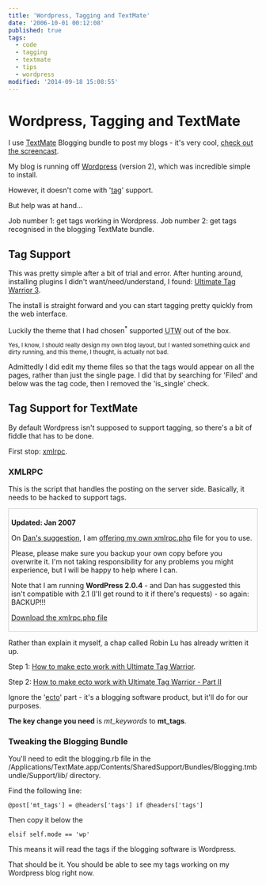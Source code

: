 ```yaml
---
title: 'Wordpress, Tagging and TextMate'
date: '2006-10-01 00:12:08'
published: true
tags:
  - code
  - tagging
  - textmate
  - tips
  - wordpress
modified: '2014-09-18 15:08:55'
---
```

# Wordpress, Tagging and TextMate

I use [TextMate](http://macromates.com) Blogging bundle to post my blogs - it's very cool, [check out the screencast](http://macromates.com/blog/archives/2006/06/19/blogging-from-textmate/).

My blog is running off [Wordpress](http://wordpress.com) (version 2), which was incredible simple to install.

However, it doesn't come with '[tag](http://en.wikipedia.org/wiki/Tags)' support.

But help was at hand...


<!--more-->

Job number 1: get tags working in Wordpress.
Job number 2: get tags recognised in the blogging TextMate bundle.

## Tag Support

This was pretty simple after a bit of trial and error.  After hunting around, installing plugins I didn't want/need/understand, I found: [Ultimate Tag Warrior 3](http://www.neato.co.nz/ultimate-tag-warrior).

The install is straight forward and you can start tagging pretty quickly from the web interface.

Luckily the theme that I had chosen<sup>*</sup> supported <abbr title="Ultimate Tag Warriro">UTW</abbr> out of the box.

<small>Yes, I know, I should really design my own blog layout, but I wanted something quick and dirty running, and this theme, I thought, is actually not bad.</small>

Admittedly I did edit my theme files so that the tags would appear on all the pages, rather than just the single page.  I did that by searching for 'Filed' and below was the tag code, then I removed the 'is_single' check.

## Tag Support for TextMate

By default Wordpress isn't supposed to support tagging, so there's a bit of fiddle that has to be done.

First stop: [xmlrpc](http://en.wikipedia.org/wiki/Xmlrpc).

### XMLRPC

This is the script that handles the posting on the server side.  Basically, it needs to be hacked to support tags.

<div style="border:1px solid #ccc; padding: 5px;">
<p><b>Updated: Jan 2007</b></p>
<p>On <a href="http://remysharp.com/2006/10/01/wordpress-tagging-and-textmate/#comment-154">Dan's suggestion</a>, I am <a href="/images/xmlrpc.php.txt">offering my own xmlrpc.php</a> file for you to use. </p>
<p>Please, please make sure you backup your own copy before you overwrite it.  I'm not taking responsibility for any problems you might experience, but I will be happy to help where I can.</p>
<p>Note that I am running <b>WordPress 2.0.4</b> - and Dan has suggested this isn't compatible with 2.1 (I'll get round to it if there's requests) - so again: BACKUP!!!</p>
<p><a href="/images/xmlrpc.php.txt">Download the xmlrpc.php file</a></p>
</div>

Rather than explain it myself, a chap called Robin Lu has already written it up.

Step 1: [How to make ecto work with Ultimate Tag Warrior](http://www.robinlu.com/blog/archives/57).

Step 2: [How to make ecto work with Ultimate Tag Warrior - Part II](http://www.robinlu.com/blog/archives/86)

Ignore the '[ecto](http://ecto.kung-foo.tv/archives/000991.php)' part - it's a blogging software product, but it'll do for our purposes.

**The key change you need** is *mt_keywords* to **mt_tags**.

### Tweaking the Blogging Bundle

You'll need to edit the blogging.rb file in the /Applications/TextMate.app/Contents/SharedSupport/Bundles/Blogging.tmbundle/Support/lib/ directory.

Find the following line:

<pre><code>@post['mt_tags'] = @headers['tags'] if @headers['tags']</code></pre>

Then copy it below the

<pre><code>elsif self.mode == 'wp'</code></pre>

This means it will read the tags if the blogging software is Wordpress.

That should be it.  You should be able to see my tags working on my Wordpress blog right now.
